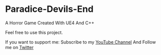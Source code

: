 # Paradice-Devils-End
A Horror Game Created With UE4 And C++

Feel free to use this project.

If you want to support me:
Subscribe to my <a href="https://www.youtube.com/@bahaamajid" target="_blank">YouTube Channel</a>
And Follow me on <a href="https://twitter.com/BahaaMajid_" target="_blank">Twitter</a>
